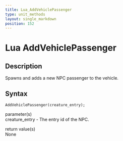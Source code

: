 ```yaml
---
title: Lua_AddVehiclePassenger
type: unit_methods
layout: single_markdown
position: 152
---
```


# Lua AddVehiclePassenger

## Description

Spawns and adds a new NPC passenger to the vehicle.

## Syntax

```
AddVehiclePassenger(creature_entry);
```

parameter(s)    
creature_entry - The entry id of the NPC.    

return value(s)    
None    
